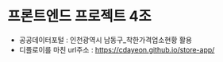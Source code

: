 # 프론트엔드 프로젝트 4조
* 공공데이터포털 : 인천광역시 남동구_착한가격업소현황 활용
* 디플로이를 마친 url주소 : https://cdayeon.github.io/store-app/
